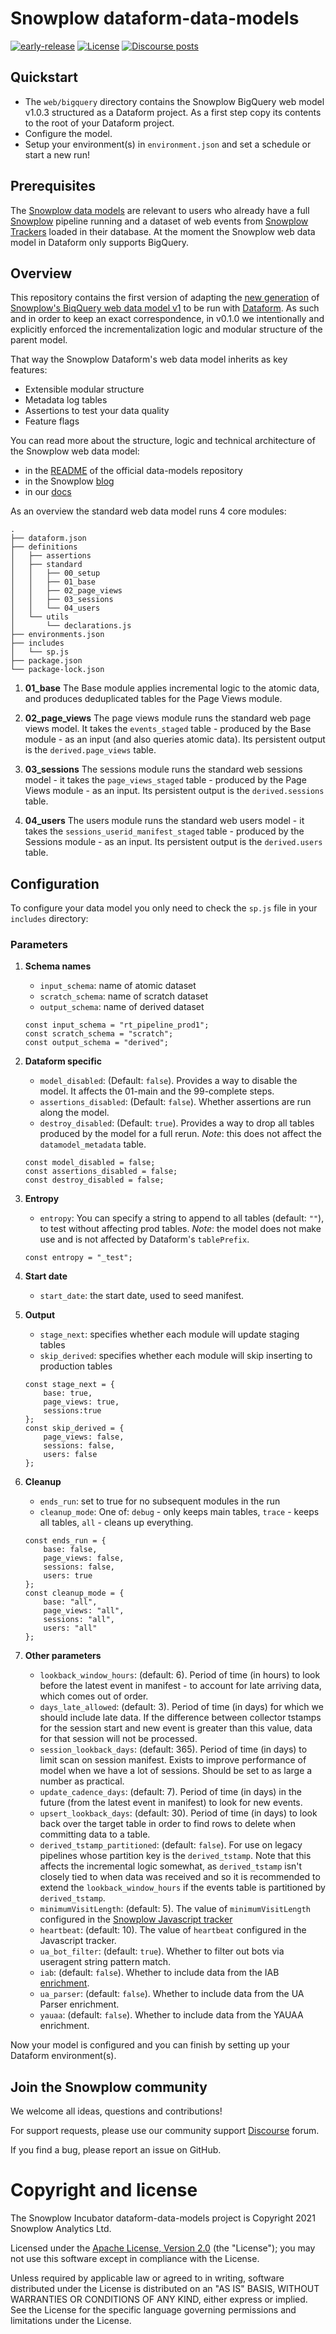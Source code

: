 # Snowplow dataform-data-models

[![early-release]][tracker-classificiation]
[![License][license-image]][license]
[![Discourse posts][discourse-image]][discourse]

## Quickstart

 - The `web/bigquery` directory contains the Snowplow BigQuery web model v1.0.3 structured as a Dataform project. As a first step copy its contents to the root of your Dataform project.
 - Configure the model.
 - Setup your environment(s) in `environment.json` and set a schedule or start a new run!


## Prerequisites

The [Snowplow data models][data-models] are relevant to users who already have a full [Snowplow][snowplow] pipeline running and a dataset of web events from [Snowplow Trackers][trackers] loaded in their database. At the moment the Snowplow web data model in Dataform only supports BigQuery.


## Overview

This repository contains the first version of adapting the [new generation][blog-new-generation] of [Snowplow's BiqQuery web data model v1][bq-web-model-dir] to be run with [Dataform][dataform]. As such and in order to keep an exact correspondence, in v0.1.0 we intentionally and explicitly enforced the incrementalization logic and modular structure of the parent model.

That way the Snowplow Dataform's web data model inherits as key features:

 - Extensible modular structure
 - Metadata log tables
 - Assertions to test your data quality
 - Feature flags

You can read more about the structure, logic and technical architecture of the Snowplow web data model:
 - in the [README][readme-web-v1] of the official data-models repository
 - in the Snowplow [blog][blog-bigquery]
 - in our [docs][docs-datamodeling]

As an overview the standard web data model runs 4 core modules:

```
.
├── dataform.json
├── definitions
│   ├── assertions
│   ├── standard
│   │   ├── 00_setup
│   │   ├── 01_base
│   │   ├── 02_page_views
│   │   ├── 03_sessions
│   │   └── 04_users
│   └── utils
│       └── declarations.js
├── environments.json
├── includes
│   └── sp.js
├── package.json
└── package-lock.json

```

1. **01_base**
   The Base module applies incremental logic to the atomic data, and produces deduplicated tables for the Page Views module.

2. **02_page_views**
   The page views module runs the standard web page views model. It takes the `events_staged` table - produced by the Base module - as an input (and also queries atomic data). Its persistent output is the `derived.page_views` table.

3. **03_sessions**
   The sessions module runs the standard web sessions model - it takes the `page_views_staged` table - produced by the Page Views module - as an input. Its persistent output is the `derived.sessions` table.

4. **04_users**
   The users module runs the standard web users model - it takes the `sessions_userid_manifest_staged` table - produced by the Sessions module - as an input. Its persistent output is the `derived.users` table.


## Configuration

To configure your data model you only need to check the `sp.js` file in your `includes` directory:

### Parameters

1. **Schema names**
   - `input_schema`: name of atomic dataset
   - `scratch_schema`: name of scratch dataset
   - `output_schema`: name of derived dataset

   ```
   const input_schema = "rt_pipeline_prod1";
   const scratch_schema = "scratch";
   const output_schema = "derived";
   ```

2. **Dataform specific**
   - `model_disabled`: (Default: `false`). Provides a way to disable the model. It affects the 01-main and the 99-complete steps.
   - `assertions_disabled`: (Default: `false`). Whether assertions are run along the model.
   - `destroy_disabled`: (Default: `true`). Provides a way to drop all tables produced by the model for a full rerun. _Note_: this does not affect the `datamodel_metadata` table.

   ```
   const model_disabled = false;
   const assertions_disabled = false;
   const destroy_disabled = false;
   ```

3. **Entropy**
   - `entropy`: You can specify a string to append to all tables (default: `""`), to test without affecting prod tables. _Note_: the model does not make use and is not affected by Dataform's `tablePrefix`.

   ```
   const entropy = "_test";
   ```

4. **Start date**
   - `start_date`: the start date, used to seed manifest.

5. **Output**
   - `stage_next`: specifies whether each module will update staging tables
   - `skip_derived`: specifies whether each module will skip inserting to production tables

   ```
   const stage_next = {
       base: true,
       page_views: true,
       sessions:true
   };
   const skip_derived = {
       page_views: false,
       sessions: false,
       users: false
   };
   ```

6. **Cleanup**
   - `ends_run`: set to true for no subsequent modules in the run
   - `cleanup_mode`: One of: `debug` - only keeps main tables, `trace` - keeps all tables, `all` - cleans up everything.

   ```
   const ends_run = {
       base: false,
       page_views: false,
       sessions: false,
       users: true
   };
   const cleanup_mode = {
       base: "all",
       page_views: "all",
       sessions: "all",
       users: "all"
   };
   ```

7. **Other parameters**
   - `lookback_window_hours`: (default: 6). Period of time (in hours) to look before the latest event in manifest - to account for late arriving data, which comes out of order.
   - `days_late_allowed`: (default: 3). Period of time (in days) for which we should include late data. If the difference between collector tstamps for the session start and new event is greater than this value, data for that session will not be processed.
   - `session_lookback_days`: (default: 365). Period of time (in days) to limit scan on session manifest. Exists to improve performance of model when we have a lot of sessions. Should be set to as large a number as practical.
   - `update_cadence_days`: (default: 7). Period of time (in days) in the future (from the latest event in manifest) to look for new events.
   - `upsert_lookback_days`: (default: 30). Period of time (in days) to look back over the target table in order to find rows to delete when committing data to a table.
   - `derived_tstamp_partitioned`: (default: `false`). For use on legacy pipelines whose partition key is the `derived_tstamp`. Note that this affects the incremental logic somewhat, as `derived_tstamp` isn't closely tied to when data was received and so it is recommended to extend the `lookback_window_hours` if the events table is partitioned by `derived_tstamp`.
   - `minimumVisitLength`: (default: 5). The value of `minimumVisitLength` configured in the [Snowplow Javascript tracker][javascript-tracker]
   - `heartbeat`: (default: 10). The value of `heartbeat` configured in the Javascript tracker.
   - `ua_bot_filter`: (default: `true`). Whether to filter out bots via useragent string pattern match.
   - `iab`: (default: `false`). Whether to include data from the IAB [enrichment][enrichments].
   - `ua_parser`: (default: `false`). Whether to include data from the UA Parser enrichment.
   - `yauaa`: (default: `false`). Whether to include data from the YAUAA enrichment.


Now your model is configured and you can finish by setting up your Dataform environment(s).


## Join the Snowplow community

We welcome all ideas, questions and contributions!

For support requests, please use our community support [Discourse][discourse] forum.

If you find a bug, please report an issue on GitHub.


# Copyright and license

The Snowplow Incubator dataform-data-models project is Copyright 2021 Snowplow Analytics Ltd.

Licensed under the [Apache License, Version 2.0][license] (the "License");
you may not use this software except in compliance with the License.

Unless required by applicable law or agreed to in writing, software
distributed under the License is distributed on an "AS IS" BASIS,
WITHOUT WARRANTIES OR CONDITIONS OF ANY KIND, either express or implied.
See the License for the specific language governing permissions and
limitations under the License.


[license-image]: http://img.shields.io/badge/license-Apache--2-blue.svg?style=flat
[license]: http://www.apache.org/licenses/LICENSE-2.0

[discourse-image]: https://img.shields.io/discourse/posts?server=https%3A%2F%2Fdiscourse.snowplowanalytics.com%2F
[discourse]: http://discourse.snowplowanalytics.com/

[tracker-classificiation]: https://docs.snowplowanalytics.com/docs/collecting-data/collecting-from-own-applications/tracker-maintenance-classification/
[early-release]: https://img.shields.io/static/v1?style=flat&label=Snowplow&message=Early%20Release&color=014477&labelColor=9ba0aa&logo=data:image/png;base64,iVBORw0KGgoAAAANSUhEUgAAABAAAAAQCAMAAAAoLQ9TAAAAeFBMVEVMaXGXANeYANeXANZbAJmXANeUANSQAM+XANeMAMpaAJhZAJeZANiXANaXANaOAM2WANVnAKWXANZ9ALtmAKVaAJmXANZaAJlXAJZdAJxaAJlZAJdbAJlbAJmQAM+UANKZANhhAJ+EAL+BAL9oAKZnAKVjAKF1ALNBd8J1AAAAKHRSTlMAa1hWXyteBTQJIEwRgUh2JjJon21wcBgNfmc+JlOBQjwezWF2l5dXzkW3/wAAAHpJREFUeNokhQOCA1EAxTL85hi7dXv/E5YPCYBq5DeN4pcqV1XbtW/xTVMIMAZE0cBHEaZhBmIQwCFofeprPUHqjmD/+7peztd62dWQRkvrQayXkn01f/gWp2CrxfjY7rcZ5V7DEMDQgmEozFpZqLUYDsNwOqbnMLwPAJEwCopZxKttAAAAAElFTkSuQmCC

[snowplow]: https://snowplowanalytics.com
[data-models]: https://github.com/snowplow/data-models
[bq-web-model-dir]: https://github.com/snowplow/data-models/tree/master/web/v1/bigquery
[dataform]: https://dataform.co/
[trackers]: https://docs.snowplowanalytics.com
[readme-web-v1]: https://github.com/snowplow/data-models/blob/master/web/v1/README.md
[blog-new-generation]: https://snowplowanalytics.com/blog/2020/11/13/introducing-a-new-generation-of-our-web-data-model/
[blog-bigquery]: https://snowplowanalytics.com/blog/2021/03/22/introducing-our-bigquery-and-snowflake-web-data-models/
[docs-datamodeling]: https://docs.snowplowanalytics.com/docs/modeling-your-data/the-snowplow-web-data-model/
[javascript-tracker]: https://docs.snowplowanalytics.com/docs/collecting-data/collecting-from-own-applications/javascript-trackers/javascript-tracker/
[enrichments]: https://docs.snowplowanalytics.com/docs/enriching-your-data/available-enrichments/
